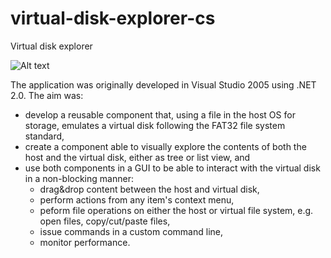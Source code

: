 # virtual-disk-explorer-cs
Virtual disk explorer

![Alt text](/screenshot.png?raw=true)

The application was originally developed in Visual Studio 2005 using .NET 2.0. The aim was:
 * develop a reusable component that, using a file in the host OS for storage, emulates a virtual disk following the FAT32 file system standard,
 * create a component able to visually explore the contents of both the host and the virtual disk, either as tree or list view, and
 * use both components in a GUI to be able to interact with the virtual disk in a non-blocking manner:
   * drag&drop content between the host and virtual disk,
   * perform actions from any item's context menu,
   * peform file operations on either the host or virtual file system, e.g. open files, copy/cut/paste files,
   * issue commands in a custom command line,
   * monitor performance.

